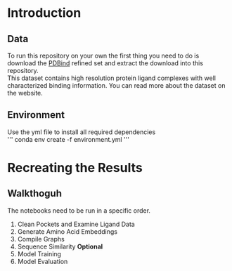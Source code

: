 # Introduction
## Data
To run this repository on your own the first thing you need to do is download the [PDBind](http://www.pdbbind.org.cn/) refined set and extract the download into this repository.  
This dataset contains high resolution protein ligand complexes with well characterized binding information. You can read more about the dataset on the website.  
## Environment
Use the yml file to install all required dependencies  
'''
conda env create -f environment.yml
'''
# Recreating the Results
## Walkthoguh
The notebooks need to be run in a specific order.  
1. Clean Pockets and Examine Ligand Data  
2. Generate Amino Acid Embeddings  
3. Compile Graphs  
4. Sequence Similarity **Optional**
5. Model Training  
6. Model Evaluation  

